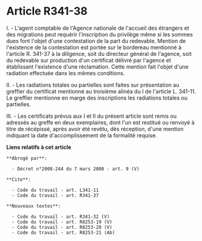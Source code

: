 # Article R341-38

I. - L'agent comptable de l'Agence nationale de l'accueil des étrangers et des migrations peut requérir l'inscription du
privilège même si les sommes dues font l'objet d'une contestation de la part du redevable. Mention de l'existence de la
contestation est portée sur le bordereau mentionné à l'article R. 341-37 à la diligence, soit du directeur général de
l'agence, soit du redevable sur production d'un certificat délivré par l'agence et établissant l'existence d'une réclamation.
Cette mention fait l'objet d'une radiation effectuée dans les mêmes conditions.

II. - Les radiations totales ou partielles sont faites sur présentation au greffier du certificat mentionné au troisième
alinéa du I de l'article L. 341-11. Le greffier mentionne en marge des inscriptions les radiations totales ou partielles.

III. - Les certificats prévus aux I et II du présent article sont remis ou adressés au greffe en deux exemplaires, dont l'un
est restitué ou renvoyé à titre de récépissé, après avoir été revêtu, dès réception, d'une mention indiquant la date
d'accomplissement de la formalité requise.

**Liens relatifs à cet article**

	**Abrogé par**:

	  - Décret n°2008-244 du 7 mars 2008 - art. 9 (V)

	**Cite**:

	  - Code du travail - art. L341-11
	  - Code du travail - art. R341-37

	**Nouveaux textes**:

	  - Code du travail - art. R341-32 (V)
	  - Code du travail - art. R8253-19 (V)
	  - Code du travail - art. R8253-20 (V)
	  - Code du travail - art. R8253-21 (Ab)
